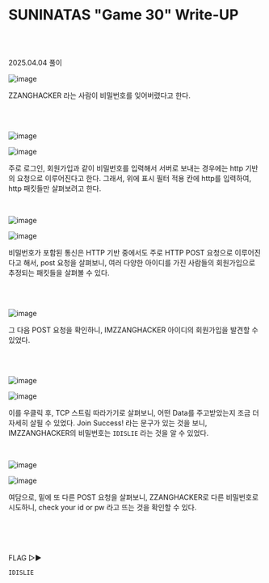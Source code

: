 <!DOCTYPE html>
<html>
<head>
    <link rel="stylesheet" type="text/css" href="style.css">
</head>
<body>
    <h1> SUNINATAS "Game 30"  Write-UP</h1>
</body>
<br>
<br>
</html>

2025.04.04 풀이

![image](https://github.com/user-attachments/assets/ea43d52b-dd73-4e64-a0e2-e1d1779324c3)

ZZANGHACKER 라는 사람이 비밀번호를 잊어버렸다고 한다.

<br>

</br>  

![image](https://github.com/user-attachments/assets/b4d7d157-12ee-45e6-b306-b289cc73bbc2)

![image](https://github.com/user-attachments/assets/e40fccfa-c25b-4d9b-b039-f8eaa816db15)

주로 로그인, 회원가입과 같이 비밀번호를 입력해서 서버로 보내는 경우에는 http 기반의 요청으로 이루어진다고 한다. 그래서, 위에 표시 필터 적용 칸에 http를 입력하여, http 패킷들만 살펴보려고 한다. 
<br>

</br>

![image](https://github.com/user-attachments/assets/ee29a9ea-d7a0-4f86-948c-f922d74e047a)

![image](https://github.com/user-attachments/assets/c6f25225-0912-4196-a426-88e23a6f9948)

비밀번호가 포함된 통신은 HTTP 기반 중에서도 주로 HTTP POST 요청으로 이루어진다고 해서, post 요청을 살펴보니, 여러 다양한 아이디를 가진 사람들의 회원가입으로 추정되는 패킷들을 살펴볼 수 있다.

<br>

</br>

![image](https://github.com/user-attachments/assets/befa2fb2-c4a9-441c-9ef0-3360fad1ba43)

그 다음 POST 요청을 확인하니, IMZZANGHACKER 아이디의 회원가입을 발견할 수 있었다.

<br>

</br>

![image](https://github.com/user-attachments/assets/36a0d819-912d-4334-bbaa-2cad2f891d3c)

![image](https://github.com/user-attachments/assets/49f2088d-a26a-414b-8649-0ab089680f4e)

이를 우클릭 후, TCP 스트림 따라가기로 살펴보니, 어떤 Data를 주고받았는지 조금 더 자세히 살필 수 있었다. Join Success! 라는 문구가 있는 것을 보니, IMZZANGHACKER의 비밀번호는 `IDISLIE` 라는 것을 알 수 있었다.
<br>

</br>

![image](https://github.com/user-attachments/assets/6901357c-ca1b-4cda-a918-de11cce7625b)

![image](https://github.com/user-attachments/assets/7b32847a-269d-4926-8ccc-ab6c77e91843)

여담으로, 밑에 또 다른 POST 요청을 살펴보니, ZZANGHACKER로 다른 비밀번호로 시도하니, check your id or pw 라고 뜨는 것을 확인할 수 있다.

<br>

</br>
<br>

</br>
FLAG ▷▶

```
IDISLIE
```

